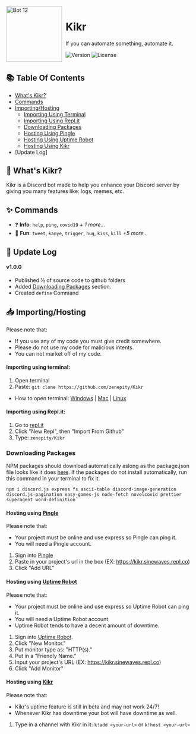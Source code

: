 


<img width="150" height="150" align="left" style="float: left; margin: 0 10px 0 0;" alt="Bot 12" src="https://imgur.com/LyjfBHy.png?maxwidth=760&fidelity=grand">  


#  Kikr

If you can automate something, automate it.
<p>
  <img alt="Version" src="https://img.shields.io/badge/version-1.1.2-blue.svg?style=for-the-badge" />
    <img alt="License" src="https://img.shields.io/github/license/Zenepity/kikr?style=for-the-badge" />
</p>
<h1 align="center">
<a href="https://discord.com/oauth2/authorize?client_id=837781330019483718&permissions=2113399895&scope=bot%20applications.commands">
</a>
</a>
</h1>

<h2>📚 Table Of Contents</h2>

 - [What's Kikr?](https://github.com/zenepity/Kikr#-whats-kikr)
 - [Commands](https://github.com/zenepity/Kikr#-commands)
 - [Importing/Hosting](https://github.com/zenepity/Kikr#-importinghosting)
   - [Importing Using Terminal](https://github.com/zenepity/Kikr#importing-using-terminal)
    - [Importing Using Repl.it](https://github.com/zenepity/Kikr#importing-using-terminal)
    - [Downloading Packages](https://github.com/zenepity/Kikr#downloading-packages)
   - [Hosting Using Pingle](https://github.com/zenepity/Kikr#hosting-using-pingle)
   - [Hosting Using Uptime Robot](https://github.com/zenepity/Kikr#hosting-using-uptime-robot)
   - [Hosting Using Kikr](https://github.com/zenepity/Kikr#hosting-using-kikr)
- [Update Log]

<h2>🤔 What's Kikr?</h2>
Kikr is a Discord bot made to help you enhance your Discord server by giving you many features like: logs, memes, etc.

<h2>✨ Commands</h2>

 - ❓ **Info**: `help`, `ping`, `covid19` *+  1 more...*
 - 🎢 **Fun**: `tweet`, `kanye`, `trigger`, `hug`, `kiss`, `kill` *+5 more...*
 
 <h2>📜 Update Log</h2>

#### v1.0.0
- Published ½ of source code to github folders
- Added [Downloading Packages](https://github.com/zenepity/Kikr#downloading-packages) section.
- Created `define` Command

<h2>📥 Importing/Hosting</h2>

Please note that:
* If you use any of my code you must give credit somewhere.
* Please do not use my code for malicious intents.
* You can not market off of my code.

#### Importing using terminal:
 1. Open terminal
 2. Paste: `git clone https://github.com/zenepity/Kikr`
 - How to open terminal: [Windows](https://youtu.be/GlsMpvkRxIg) | [Mac](https://youtu.be/KqtKD8z-NRc) | [Linux](https://youtu.be/w2p4C_uTED4)

#### Importing using Repl.it:
1. Go to [repl.it](replit.com/~)
2. Click "New Repl", then "Import From Github"
3. Type: `zenepity/Kikr`

### Downloading Packages
NPM packages should download automatically aslong as the package.json file looks like it does [here](https://github.com/zenepity/Kikr/blob/main/package.json). If the packages do not install automatically, run this command in your terminal to fix it.

````
npm i discord.js express fs ascii-table discord-image-generation discord.js-pagination easy-games-js node-fetch novelcovid prettier superagent word-definition`
````

#### Hosting using [Pingle](repl.pingle.ml)
Please note that:
- Your project must be online and use express so Pingle can ping it.
- You will need a Pingle account.

1. Sign into [Pingle](repl.pingle.ml)
2. Paste in your project's url in the box (EX: https://kikr.sinewaves.repl.co)
3. Click "Add URL"

#### Hosting using [Uptime Robot](https://uptimerobot.com/login?ref=website-header)
Please note that:
- Your project must be online and use express so Uptime Robot can ping it.
- You will need a Uptime Robot account.
- Uptime Robot tends to have a decent amount of downtime.

1. Sign into [Uptime Robot](https://uptimerobot.com/login?ref=website-header).
2. Click "New Monitor."
3. Put monitor type as: "HTTP(s)."
4. Put in a "Friendly Name."
5. Input your project's URL (EX: https://kikr.sinewaves.repl.co)
6. Click "Add Monitor"

#### Hosting using [Kikr](https://discord.com/api/oauth2/authorize?client_id=837781330019483718&permissions=2113924311&scope=bot)
Please note that:
- Kikr's uptime feature is still in beta and may not work 24/7!
- Whenever Kikr has downtime your bot will have downtime as well.

1. Type in a channel with Kikr in it: `k!add <your-url>` or `k!host <your-url>`
